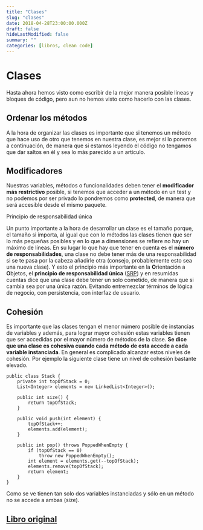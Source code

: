 ```yaml
---
title: "Clases"
slug: "clases"
date: 2018-04-28T23:00:00.000Z
draft: false
hideLastModified: false
summary: ""
categories: [libros, clean code]
---
```


Clases
================================================================================

  Hasta ahora hemos visto como escribir de la mejor manera posible lineas y
  bloques de código, pero aun no hemos visto como  hacerlo con las clases.

Ordenar los métodos
--------------------------------------------------------------------------------

  A la hora de organizar las clases es importante que si tenemos un método que
  hace uso de otro que tenemos en nuestra clase, es mejor si lo ponemos a
  continuación, de manera que si estamos leyendo el código no tengamos que dar
  saltos en él y sea lo más parecido a un artículo.

Modificadores
--------------------------------------------------------------------------------

  Nuestras variables, métodos o funcionalidades deben tener el **modificador más
  restrictivo** posible, si tenemos que acceder a un método en un test y no
  podemos por ser privado lo pondremos como **protected**, de manera que será
  accesible desde el mismo paquete.
  
  Principio de responsabilidad única

  Un punto importante a la hora de desarrollar un clase es el tamaño porque, el
  tamaño si importa, al igual que con lo métodos las clases tienen que ser lo
  más pequeñas posibles y en lo que a dimensiones se refiere no hay un máximo de
  líneas. En su lugar lo que hay que tener en cuenta es el **número de
  responsabilidades**, una clase no debe tener más de una responsabilidad si se
  te pasa por la cabeza añadirle otra (consejo, probablemente esto sea una nueva
  clase). Y esto el  principio más importante en la **O**rientación a 
  **O**bjetos, el **principio de responsabilidad única** ([SRP]) y en resumidas
  cuentas dice que una clase debe tener un solo cometido, de manera que si 
  cambia sea por una única razón. Evitando entremezclar términos de lógica de
  negocio, con persistencia, con interfaz de usuario.

Cohesión
--------------------------------------------------------------------------------

  Es importante que las clases tengan el menor número posible de instancias de
  variables y además, para lograr mayor cohesión  estas variables tienen que ser
  accedidas por el mayor número de métodos de la clase. **Se dice que una clase
  es cohesiva cuando cada método de esta accede a cada variable instanciada**.
  En general es complicado alcanzar estos niveles de cohesión. Por ejemplo la
  siguiente clase tiene un nivel de cohesión bastante elevado.

  ``````````````````````````````````````````````````````````````````````````````  
  public class Stack {
      private int topOfStack = 0;
      List<Integer> elements = new LinkedList<Integer>();
  
      public int size() {
          return topOfStack;
      }
  
      public void push(int element) {
          topOfStack++;
          elements.add(element);
      }
  
      public int pop() throws PoppedWhenEmpty {
          if (topOfStack == 0)
              throw new PoppedWhenEmpty();
          int element = elements.get(--topOfStack);
          elements.remove(topOfStack);
          return element;
      }
  }
  ``````````````````````````````````````````````````````````````````````````````

  Como se ve tienen tan solo dos variables instanciadas y sólo en un método no
  se accede a ambas (size).

[Libro original]
--------------------------------------------------------------------------------

[SRP]: https://es.wikipedia.org/wiki/Principio_de_responsabilidad_%C3%BAnica
[Libro original]: https://leer.amazon.es/kp/embed?asin=B001GSTOAM&preview=newtab&linkCode=kpe&ref_=cm_sw_r_kb_dp_bopYAb3Y71AX3&tag=5413
